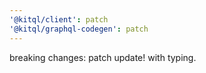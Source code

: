 ```yaml
---
'@kitql/client': patch
'@kitql/graphql-codegen': patch
---
```


breaking changes: patch update! with typing.
